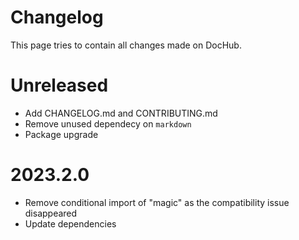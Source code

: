 # Changelog

This page tries to contain all changes made on DocHub.

# Unreleased

 * Add CHANGELOG.md and CONTRIBUTING.md
 * Remove unused dependecy on `markdown`
 * Package upgrade

# 2023.2.0

 * Remove conditional import of "magic" as the compatibility issue disappeared
 * Update dependencies
